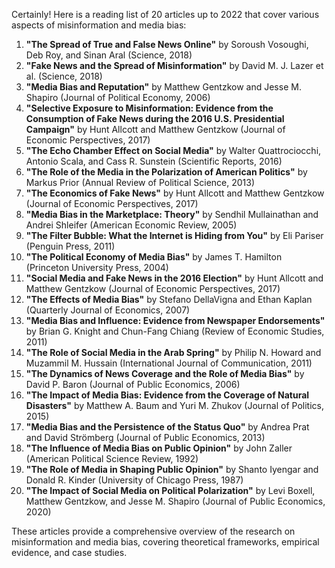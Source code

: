 Certainly! Here is a reading list of 20 articles up to 2022 that cover various aspects of misinformation and media bias:

1. **"The Spread of True and False News Online"** by Soroush Vosoughi, Deb Roy, and Sinan Aral (Science, 2018)
2. **"Fake News and the Spread of Misinformation"** by David M. J. Lazer et al. (Science, 2018)
3. **"Media Bias and Reputation"** by Matthew Gentzkow and Jesse M. Shapiro (Journal of Political Economy, 2006)
4. **"Selective Exposure to Misinformation: Evidence from the Consumption of Fake News during the 2016 U.S. Presidential Campaign"** by Hunt Allcott and Matthew Gentzkow (Journal of Economic Perspectives, 2017)
5. **"The Echo Chamber Effect on Social Media"** by Walter Quattrociocchi, Antonio Scala, and Cass R. Sunstein (Scientific Reports, 2016)
6. **"The Role of the Media in the Polarization of American Politics"** by Markus Prior (Annual Review of Political Science, 2013)
7. **"The Economics of Fake News"** by Hunt Allcott and Matthew Gentzkow (Journal of Economic Perspectives, 2017)
8. **"Media Bias in the Marketplace: Theory"** by Sendhil Mullainathan and Andrei Shleifer (American Economic Review, 2005)
9. **"The Filter Bubble: What the Internet is Hiding from You"** by Eli Pariser (Penguin Press, 2011)
10. **"The Political Economy of Media Bias"** by James T. Hamilton (Princeton University Press, 2004)
11. **"Social Media and Fake News in the 2016 Election"** by Hunt Allcott and Matthew Gentzkow (Journal of Economic Perspectives, 2017)
12. **"The Effects of Media Bias"** by Stefano DellaVigna and Ethan Kaplan (Quarterly Journal of Economics, 2007)
13. **"Media Bias and Influence: Evidence from Newspaper Endorsements"** by Brian G. Knight and Chun-Fang Chiang (Review of Economic Studies, 2011)
14. **"The Role of Social Media in the Arab Spring"** by Philip N. Howard and Muzammil M. Hussain (International Journal of Communication, 2011)
15. **"The Dynamics of News Coverage and the Role of Media Bias"** by David P. Baron (Journal of Public Economics, 2006)
16. **"The Impact of Media Bias: Evidence from the Coverage of Natural Disasters"** by Matthew A. Baum and Yuri M. Zhukov (Journal of Politics, 2015)
17. **"Media Bias and the Persistence of the Status Quo"** by Andrea Prat and David Strömberg (Journal of Public Economics, 2013)
18. **"The Influence of Media Bias on Public Opinion"** by John Zaller (American Political Science Review, 1992)
19. **"The Role of Media in Shaping Public Opinion"** by Shanto Iyengar and Donald R. Kinder (University of Chicago Press, 1987)
20. **"The Impact of Social Media on Political Polarization"** by Levi Boxell, Matthew Gentzkow, and Jesse M. Shapiro (Journal of Public Economics, 2020)

These articles provide a comprehensive overview of the research on misinformation and media bias, covering theoretical frameworks, empirical evidence, and case studies.